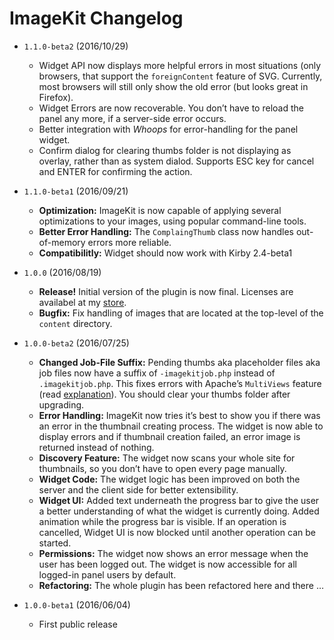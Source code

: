 # ImageKit Changelog

- `1.1.0-beta2` (2016/10/29)
  - Widget API now displays more helpful errors in most situations (only browsers, that support the `foreignContent` feature of SVG. Currently, most browsers will still only show the old error (but looks great in Firefox).
  - Widget Errors are now recoverable. You don’t have to reload the panel any more, if a server-side error occurs.
  - Better integration with *Whoops* for error-handling for the panel widget.
  - Confirm dialog for clearing thumbs folder is not displaying as overlay, rather than as system dialod. Supports ESC key for cancel and ENTER for confirming the action.

- `1.1.0-beta1` (2016/09/21)
  - **Optimization:** ImageKit is now capable of applying several optimizations to your images, using popular command-line tools.
  - **Better Error Handling:** The `ComplaingThumb` class now handles out-of-memory errors more reliable.
  - **Compatibilitly:** Widget should now work with Kirby 2.4-beta1

- `1.0.0` (2016/08/19)
  - **Release!** Initial version of the plugin is now final. Licenses are availabel at my [store](http://sites.fastspring.com/fabianmichael/product/imagekit).
  - **Bugfix:** Fix handling of images that are located at the top-level of the `content` directory.

- `1.0.0-beta2` (2016/07/25)
  - **Changed Job-File Suffix:** Pending thumbs aka placeholder files aka job files now have a suffix of `-imagekitjob.php` instead of `.imagekitjob.php`. This fixes errors with Apache’s `MultiViews` feature (read [explanation](http://stackoverflow.com/questions/25423141/what-exactly-does-the-the-multiviews-options-in-htaccess)). You should clear your thumbs folder after upgrading.
  - **Error Handling:** ImageKit now tries it’s best to show you if there was an error in the thumbnail creating process. The widget is now able to display errors and if thumbnail creation failed, an error image is returned instead of nothing.
  - **Discovery Feature:** The widget now scans your whole site for thumbnails, so you don’t have to open every page manually. 
  - **Widget Code:** The widget logic has been improved on both the server and the client side for better extensibility.
  - **Widget UI:** Added text underneath the progress bar to give the user a better understanding of what the widget is currently doing. Added animation while the progress bar is visible. If an operation is cancelled, Widget UI is now blocked until another operation can be started.
  - **Permissions:** The widget now shows an error message when the user has been logged out. The widget is now accessible for all logged-in panel users by default.
  - **Refactoring:** The whole plugin has been refactored here and there …

- `1.0.0-beta1` (2016/06/04)
  - First public release
